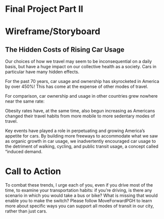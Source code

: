 # Final Project Part II

# Wireframe/Storyboard

## The Hidden Costs of Rising Car Usage

Our choices of how we travel may seem to be inconsequential on a daily basis, but have a huge impact on our collective health as a society. 
Cars in particular have many hidden effects. 

For the past 70 years, car usage and ownership has skyrocketed in America by over 450%! This has come at the expense of other modes of travel.

For comparison, car ownership and usage in other countries grew nowhere near the same rate:

Obesity rates have, at the same time, also begun increasing as Americans changed their travel habits from more mobile to more sedentary modes of travel.

Key events have played a role in perpetuating and growing America’s appetite for cars. By building more freeways to accommodate what we saw as organic 
growth in car usage, we inadvertently encouraged car usage to the detriment of walking, cycling, and public transit usage, a concept called “induced demand.


# Call to Action

To combat these trends, I urge each of you, even if you drive most of the time, to examine your transportation habits: if you’re driving, is there any 
scenario in which you would take a bus or bike? What is missing that would enable you to make the switch? Please follow MoveForwardPGH to learn more about 
specific ways you can support all modes of transit in our city, rather than just cars.

